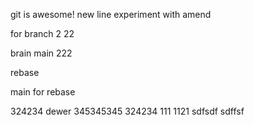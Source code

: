 git is awesome!
new line
experiment with amend

for branch 2
22

brain main 222

rebase

main for rebase

324234
dewer
345345345
324234
111
1121
sdfsdf
sdffsf

